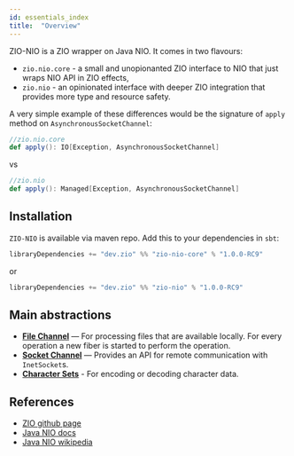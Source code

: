 ```yaml
---
id: essentials_index
title:  "Overview"
---
```


ZIO-NIO is a ZIO wrapper on Java NIO. It comes in two flavours:

 - `zio.nio.core` - a small and unopionanted ZIO interface to NIO that just wraps NIO API in ZIO effects,
 - `zio.nio` - an opinionated interface with deeper ZIO integration that provides more type and resource safety.

A very simple example of these differences would be the signature of `apply` method on `AsynchronousSocketChannel`:
```scala
//zio.nio.core
def apply(): IO[Exception, AsynchronousSocketChannel]
```
vs
```scala
//zio.nio
def apply(): Managed[Exception, AsynchronousSocketChannel]
```

## Installation

`ZIO-NIO` is available via maven repo. Add this to your dependencies in `sbt`:

```scala
libraryDependencies += "dev.zio" %% "zio-nio-core" % "1.0.0-RC9"
```
or
```scala
libraryDependencies += "dev.zio" %% "zio-nio" % "1.0.0-RC9"
```

## Main abstractions

 - **[File Channel](files.md)** — For processing files that are available locally. For every operation a new fiber is started to perform the operation.
 - **[Socket Channel](sockets.md)** — Provides an API for remote communication with `InetSocket`s. 
 - **[Character Sets](charsets.md)** - For encoding or decoding character data.

## References

 - [ZIO github page](http://github.com/zio/zio)
 - [Java NIO docs](https://docs.oracle.com/javase/8/docs/api/java/nio/package-summary.html)
 - [Java NIO wikipedia](https://en.wikipedia.org/wiki/Non-blocking_I/O_(Java))
